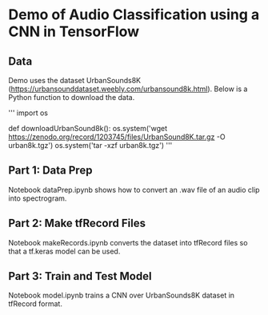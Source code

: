 # Demo of Audio Classification using a CNN in TensorFlow 

## Data
Demo uses the dataset UrbanSounds8K (https://urbansounddataset.weebly.com/urbansound8k.html). Below is a Python function to download the data. 

'''
import os

def downloadUrbanSound8k():
    os.system('wget https://zenodo.org/record/1203745/files/UrbanSound8K.tar.gz -O urban8k.tgz')
    os.system('tar -xzf urban8k.tgz')
'''

## Part 1: Data Prep
Notebook dataPrep.ipynb shows how to convert an .wav file of an audio clip into spectrogram. 

## Part 2: Make tfRecord Files 
Notebook makeRecords.ipynb converts the dataset into tfRecord files so that a tf.keras model can be used.

## Part 3: Train and Test Model 
Notebook model.ipynb trains a CNN over UrbanSounds8K dataset in tfRecord format.
